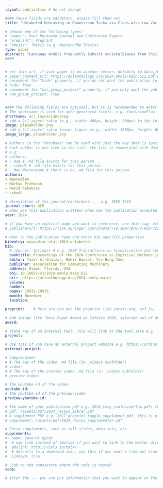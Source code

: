 ```yaml
---
layout: publication # do not change

#### these fields are mandatory. please fill them out
title: "Unlabeled Debiasing in Downstream Tasks via Class-wise Low Variance Regularization" # title of your publication 

# choose one of the following types:
# "paper": Peer-Reviewed Journal and Conference Papers
# "preprint": Preprint
# "thesis": Thesis (e.g. Master/PhD Thesis)
type: paper
abstract: "Language models frequently inherit societalbiases from their training data. Numerous tech-niques have been proposed to mitigate thesebiases during both the pre-training and fine-tuning stages. However, fine-tuning a pre-trained debiased language model on a down-stream task can reintroduce biases into themodel. Additionally, existing debiasing meth-ods for downstream tasks either (i) require la-bels of protected attributes (e.g., age, race, orpolitical views) that are often not available or(ii) rely on indicators of bias, which restrictstheir applicability to gender debiasing sincethey rely on gender-specific words. To addressthis, we introduce a novel debiasing regulariza-tion technique based on the class-wise varianceof embeddings. Crucially, our method doesnot require attribute labels and targets any at-tribute, thus addressing the shortcomings ofexisting debiasing methods. Our experimentson encoder language models and three datasetsdemonstrate that our method outperforms ex-isting strong debiasing baselines that rely ontarget attribute labels while maintaining perfor-mance on the target task."
####


# set this url, if your paper is on another server; defaults to data.jku-vds-lab.at
# paper_content_url: https://aclanthology.org/2024.emnlp-main.612.pdf # https://aclanthology.org/2024.emnlp-main.612.pdf
# uncomment the "hide" property, if you do not want the publication to be displayed on the website (usually you don't need this)
# hide: True
# uncomment the "non_group_project" property, if you only want the publication to be displayed on your personal page (i.e. publications where you contributed, but does not have anything to do with the Vis Group e.g. Master Thesis,...)
# non_group_project: True


#### the following fields are optional, but it is recommended to enter as much information as possible
# The shortname is used for auto-generated titels. e.g. ConfusionFlow
shortname: acl_lowvariancereg
# add a 2:1 aspect ratio (e.g., width: 400px, height: 200px) to the folder /assets/images/papers/ e.g. 2020_tvcg_confusionflow.png
image: placeholder.png
# add a 2:1 aspect ratio teaser figure (e.g., width: 1200px, height: 600px) to the folder /assets/images/papers/ e.g. 2020_tvcg_confusionflow_teaser.png
image_large: placeholder.png

# Authors in the "database" can be used with just the key that is specified in the corresponding .md file (usually it is the lastname in lower case e.g. doe). Authors that do not have an individual page here should be stated with their full name (e.g. John Doe)
# each author is one item in the list. the list is enumerated with dashes ("-")
# e.g:
# authors:
# - doe # .md file exists for this person
# - schedl # .md file exists for this person
# - Max Mustermann # there is no .md file for this person.
authors:
- masoudian
- Markus Frohmann
- Navid Rekabsaz
- schedl

# abreviation of the journal/conference ... e.g. IEEE TVCG
journal-short: ACM
# when was this publication written/ when was the publication accepted (e.g. 2020)
year: 2024

# if you have an explicit page you want to reference, use this tag; otherwise it will be generated from your doi
# publisherurl: https://link.springer.com/chapter/10.1007/978-3-030-72240-1_60 # add link to publisher page of your publication

# what is the publication type and other bib specific properties
bibentry: masoudian-etal-2024-unlabeled
bib:
  # journal: Springer # e.g. IEEE Transactions on Visualization and Computer Graphics (to appear)
  booktitle: Proceedings of the 2024 Conference on Empirical Methods in Natural Language Processing (ACM)
  editor: Yaser Al-Onaizan, Mohit Bansal, Yun-Nung Chen
  publisher: Association for Computing Machinery
  address: Miami, Florida, USA
  doi: 10.18653/v1/2024.emnlp-main.612
  url:  https://aclanthology.org/2024.emnlp-main/
  volume: 
  number: 
  pages: 10932-10938
  month: November
  location: 

preprint:	 # here you can put the preprint link (arxiv.org, osf.io,...) e.g. https://arxiv.org/abs/1910.00969

# Add things like "Best Paper Award at InfoVis 2099, selected out of 4000 submissions"
award:

# state key of an internal tool. This will link to the tool site e.g. lineup (usually not needed)
project: 

# Use this if you have an external project website e.g. https://ordino.caleydoapp.org/
external-project: 

# (deprecated)
# # The key of the video .md file (in _videos subfolder)
# video: 
# # The key of the preview video .md file (in _videos subfolder)
# preview-video:

# the youtube-id of the video
youtube-id:
# the youtube-id of the preview-video
preview-youtube-id: 

# the name of your publication pdf e.g. 2020_tvcg_confusionflow.pdf; this is usually uploaded to the caleydo aws server
# pdf: /assets/pdf/2024_recsys_sibrar.pdf
# A supplement PDF e.g. 2017_preprint_taggle_supplement.pdf; this is usually uploaded to the caleydo aws server
# supplement: /assets/pdf/2024_recsys_supplementar.pdf

# Extra supplements, such as talk slides, data sets, etc.
supplements:
#- name: General UpSet
#  # use link instead of abslink if you want to link to the master directory
#  abslink: http://vials.io/talk/
#  # defaults to a download icon, use this if you want a link-out icon
#  linksym: true

# Link to the repository where the code is hosted
code: 

# After the --- you can put information that you want to appear on the website using markdown formatting or HTML. A good example are acknowledgements, extra references, an erratum, etc.
---
```

